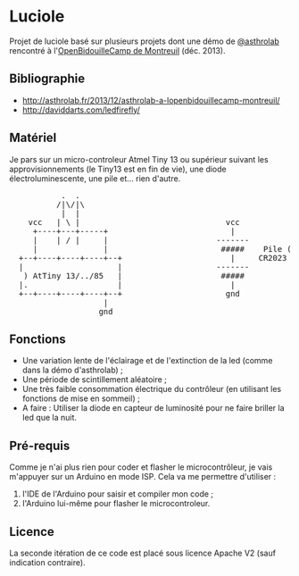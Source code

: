 Luciole
=======

Projet de luciole basé sur plusieurs projets dont une démo de <a href='https://twitter.com/asthrolab'>@asthrolab</a> rencontré à l'<a href='http://asthrolab.fr/2013/12/retour-sur-lopenbidouillecamp-2013-montreuil/'>OpenBidouilleCamp de Montreuil</a> (déc. 2013).

Bibliographie
-------------

* http://asthrolab.fr/2013/12/asthrolab-a-lopenbidouillecamp-montreuil/
* http://daviddarts.com/ledfirefly/

Matériel
--------

Je pars sur un micro-controleur Atmel Tiny 13 ou supérieur suivant les approvisionnements (le Tiny13 est en fin de vie), une diode électroluminescente, une pile et... rien d'autre.

<pre>
           .  .
          /|\/|\  
           |  |
    vcc   | \ |                               vcc
     +----+---+-----+                          |
     |    | / |     |                       -------
     |              |                        #####    Pile (3v)
  +--+----+----+----+--+                       |     CR2023
  |                    |                    -------
   ) AtTiny 13/../85   |                     #####
  |.                   |                       |
  +--+----+----+----+--+                      gnd    
                    |   
                   gnd
</pre>

Fonctions
---------

- Une variation lente de l'éclairage et de l'extinction de la led (comme dans la démo d'asthrolab) ;
- Une période de scintillement aléatoire ;
- Une très faible consommation électrique du contrôleur (en utilisant les fonctions de mise en sommeil) ;
- A faire : Utiliser la diode en capteur de luminosité pour ne faire briller la led que la nuit.

Pré-requis
----------
Comme je n'ai plus rien pour coder et flasher le microcontrôleur, je vais m'appuyer sur un Arduino en mode ISP. Cela va me permettre d'utiliser :

1. l'IDE de l'Arduino pour saisir et compiler mon code ;
2. l'Arduino lui-même pour flasher le microcontroleur.

Licence
-------
La seconde itération de ce code est placé sous licence Apache V2 (sauf indication contraire).

